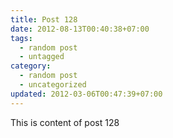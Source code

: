 ```yaml
---
title: Post 128
date: 2012-08-13T00:40:38+07:00
tags:
  - random post
  - untagged
category:
  - random post
  - uncategorized
updated: 2012-03-06T00:47:39+07:00
---
```

This is content of post 128